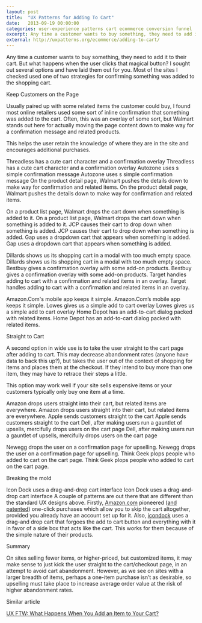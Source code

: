 ```yaml
---
layout: post
title:  "UX Patterns for Adding To Cart"
date:   2013-09-19 00:00:00
categories: user-experience patterns cart ecommerce conversion funnel
excerpt: Any time a customer wants to buy something, they need to add it to their cart. But what happens when the user clicks that magical button?
external: http://uxpatterns.org/ecommerce/adding-to-cart/
---
```

Any time a customer wants to buy something, they need to add it to their cart. But what happens when the user clicks that magical button? I sought out several options and have laid them out for you. Most of the sites I checked used one of two strategies for confirming something was added to the shopping cart.

Keep Customers on the Page

Usually paired up with some related items the customer could buy, I found most online retailers used some sort of inline confirmation that something was added to the cart. Often, this was an overlay of some sort, but Walmart stands out here for actually moving the page content down to make way for a confirmation message and related products.

This helps the user retain the knowledge of where they are in the site and encourages additional purchases.

Threadless has a cute cart character and a confirmation overlay
Threadless has a cute cart character and a confirmation overlay
Autozone uses s simple confirmation message
Autozone uses s simple confirmation message
On the product detail page, Walmart pushes the details down to make way for confirmation and related items.
On the product detail page, Walmart pushes the details down to make way for confirmation and related items.

On a product list page, Walmart drops the cart down when something is added to it.
On a product list page, Walmart drops the cart down when something is added to it.
JCP causes their cart to drop down when something is added.
JCP causes their cart to drop down when something is added.
Gap uses a dropdown cart that appears when something is added.
Gap uses a dropdown cart that appears when something is added.

Dillards shows us its shopping cart in a modal with too much empty space.
Dillards shows us its shopping cart in a modal with too much empty space.
Bestbuy gives a confirmation overlay with some add-on products.
Bestbuy gives a confirmation overlay with some add-on products.
Target handles adding to cart with a confirmation and related items in an overlay.
Target handles adding to cart with a confirmation and related items in an overlay.

Amazon.Com's mobile app keeps it simple.
Amazon.Com’s mobile app keeps it simple.
Lowes gives us a simple add to cart overlay
Lowes gives us a simple add to cart overlay
Home Depot has an add-to-cart dialog packed with related items.
Home Depot has an add-to-cart dialog packed with related items.


Straight to Cart

A second option in wide use is to take the user straight to the cart page after adding to cart. This may decrease abandonment rates (anyone have data to back this up?), but takes the user out of the context of shopping for items and places them at the checkout. If they intend to buy more than one item, they may have to retrace their steps a little.

This option may work well if your site sells expensive items or your customers typically only buy one item at a time.

Amazon drops users straight into their cart, but related items are everywhere.
Amazon drops users straight into their cart, but related items are everywhere.
Apple sends customers straight to the cart
Apple sends customers straight to the cart
Dell, after making users run a gauntlet of upsells, mercifully drops users on the cart page
Dell, after making users run a gauntlet of upsells, mercifully drops users on the cart page

Newegg drops the user on a confirmation page for upselling.
Newegg drops the user on a confirmation page for upselling.
Think Geek plops people who added to cart on the cart page.
Think Geek plops people who added to cart on the cart page.

Breaking the mold

Icon Dock uses a drag-and-drop cart interface
Icon Dock uses a drag-and-drop cart interface
A couple of patterns are out there that are different than the standard UX designs above. Firstly, [Amazon.com](http://www.amazon.com) pioneered ([and patented](http://en.wikipedia.org/wiki/1-Click)) one-click purchases which allow you to skip the cart altogether, provided you already have an account set up for it. Also, [icondock](http://icondock.com/) uses a drag-and drop cart that forgoes the add to cart button and everything with it in favor of a side box that acts like the cart. This works for them because of the simple nature of their products.

Summary

On sites selling fewer items, or higher-priced, but customized items, it may make sense to just kick the user straight to the cart/checkout page, in an attempt to avoid cart abandonment. However, as we see on sites with a larger breadth of items, perhaps a one-item purchase isn’t as desirable, so upselling must take place to increase average order value at the risk of higher abandonment rates.

Similar article

[UX FTW: What Happens When You Add an Item to Your Cart?](http://www.aidanbryant.com/post/37053391376/ux-ftw-what-happens-when-you-add-an-item-to-your-cart)
